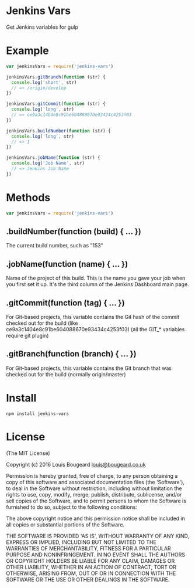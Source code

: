 # Jenkins Vars

Get Jenkins variables for gulp

# Example

``` js
var jenkinsVars = require('jenkins-vars')

jenkinsVars.gitBranch(function (str) {
  console.log('short', str)
  // => /origin/develop
})

jenkinsVars.gitCommit(function (str) {
  console.log('long', str)
  // => ce9a3c1404e8c91be604088670e93434c4253f03
})

jenkinsVars.buildNumber(function (str) {
  console.log('long', str)
  // => 1
})

jenkinsVars.jobName(function (str) {
  console.log('Job Name', str)
  // => Jenkins Job Name
})

```

# Methods

``` js 
var jenkinsVars = require('jenkins-vars')
```

## .buildNumber(function (build) { ... })
The current build number, such as "153"

## .jobName(function (name) { ... })
Name of the project of this build. This is the name you gave your job when you first set it up. It's the third column of the Jenkins Dashboard main page.

## .gitCommit(function (tag) { ... })
For Git-based projects, this variable contains the Git hash of the commit checked out for the build (like ce9a3c1404e8c91be604088670e93434c4253f03) ﻿(all the GIT_* variables require git plugin)

## .gitBranch(function (branch) { ... })
For Git-based projects, this variable contains the Git branch that was checked out for the build (normally origin/master) 

# Install

`npm install jenkins-vars`

# License

(The MIT License)

Copyright (c) 2016 Louis Bougeard <louis@bougeard.co.uk>

Permission is hereby granted, free of charge, to any person obtaining
a copy of this software and associated documentation files (the
'Software'), to deal in the Software without restriction, including
without limitation the rights to use, copy, modify, merge, publish,
distribute, sublicense, and/or sell copies of the Software, and to
permit persons to whom the Software is furnished to do so, subject to
the following conditions:

The above copyright notice and this permission notice shall be
included in all copies or substantial portions of the Software.

THE SOFTWARE IS PROVIDED 'AS IS', WITHOUT WARRANTY OF ANY KIND,
EXPRESS OR IMPLIED, INCLUDING BUT NOT LIMITED TO THE WARRANTIES OF
MERCHANTABILITY, FITNESS FOR A PARTICULAR PURPOSE AND NONINFRINGEMENT.
IN NO EVENT SHALL THE AUTHORS OR COPYRIGHT HOLDERS BE LIABLE FOR ANY
CLAIM, DAMAGES OR OTHER LIABILITY, WHETHER IN AN ACTION OF CONTRACT,
TORT OR OTHERWISE, ARISING FROM, OUT OF OR IN CONNECTION WITH THE
SOFTWARE OR THE USE OR OTHER DEALINGS IN THE SOFTWARE.
